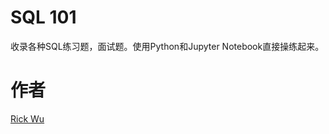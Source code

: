 # SQL 101

收录各种SQL练习题，面试题。使用Python和Jupyter Notebook直接操练起来。

## 



# 作者
[Rick Wu](https://www.zhihu.com/people/mj-wu-56/posts)


